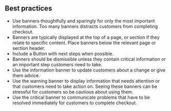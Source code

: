## Best practices

- Use banners thoughtfully and sparingly for only the most important information. Too many banners distracts customers from completing checkout.
- Banners are typically displayed at the top of a page, or section if they relate to specific content. Place banners below the relevant page or section header.
- Include a Button with next steps when possible.
- Banners should be dismissible unless they contain critical information or an important step customers need to take.
- Use the information banner to update customers about a change or give them advice.
- Use the warning banner to display information that needs attention or that customers need to take action on. Seeing these banners can be stressful for customers so be cautious about using them.
- Use the critical banner to communicate problems that have to be resolved immediately for customers to complete checkout.
